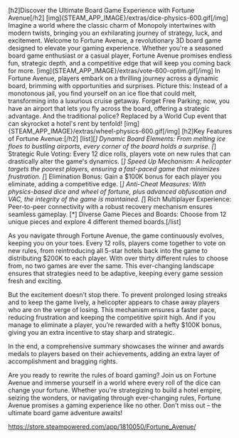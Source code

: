 [h2]Discover the Ultimate Board Game Experience with Fortune Avenue[/h2]
[img]{STEAM_APP_IMAGE}/extras/dice-physics-600.gif[/img]
Imagine a world where the classic charm of Monopoly intertwines with modern twists, bringing you an exhilarating journey of strategy, luck, and excitement. Welcome to Fortune Avenue, a revolutionary 3D board game designed to elevate your gaming experience. Whether you're a seasoned board game enthusiast or a casual player, Fortune Avenue promises endless fun, strategic depth, and a competitive edge that will keep you coming back for more.
[img]{STEAM_APP_IMAGE}/extras/vote-600-optim.gif[/img]
In Fortune Avenue, players embark on a thrilling journey across a dynamic board, brimming with opportunities and surprises. Picture this: Instead of a monotonous jail, you find yourself on an ice floe that could melt, transforming into a luxurious cruise getaway. Forget Free Parking; now, you have an airport that lets you fly across the board, offering a strategic advantage. And the traditional police? Replaced by a World Cup event that can skyrocket a hotel's rent by tenfold!
[img]{STEAM_APP_IMAGE}/extras/wheel-physics-600.gif[/img]
[h2]Key Features of Fortune Avenue:[/h2]
[list][*] Dynamic Board Elements: From melting ice floes to bustling airports, every corner of the board holds a surprise.
[*] Strategic Rule Voting: Every 12 dice rolls, players vote on new rules that can drastically alter the game's dynamics.
[*] Speed Up Mechanism: A helicopter targets the poorest players, ensuring a fast-paced game that minimizes frustration.
[*] Elimination Bonus: Gain a $100K bonus for each player you eliminate, adding a competitive edge.
[*] Anti-Cheat Measures: With physics-based dice and wheel of fortune, plus advanced obfuscation and VAC, the integrity of the game is maintained.
[*] Rich Multiplayer Experience: Peer-to-peer connectivity with a robust recovery mechanism ensures seamless gameplay.
[*] Diverse Game Pieces and Boards: Choose from 12 unique pieces and explore 4 different themed boards.[/list]

As you navigate through Fortune Avenue, the game continuously evolves, keeping you on your toes. Every 12 rolls, players come together to vote on new rules, from reintroducing all 5-star hotels back into the game to distributing $200K to each player. With over thirty different rules to choose from, no two games are ever the same. This ever-changing landscape ensures that strategies need to be adaptive, keeping every game session fresh and exciting.

But the excitement doesn’t stop there. To prevent prolonged losing streaks and to keep the game lively, a helicopter appears to chase away players who are on the verge of losing. This mechanism ensures a faster pace, reducing frustration and keeping the competitive spirit high. And if you manage to eliminate a player, you’re rewarded with a hefty $100K bonus, giving you an extra incentive to stay sharp and strategic.

In the end, a comprehensive summary showcases the winner and awards medals to players based on their achievements, adding an extra layer of accomplishment and bragging rights.

Are you ready to rewrite the rules of board gaming? Join us on Fortune Avenue and immerse yourself in a world where every roll of the dice can change your fortune. Whether you're strategizing to build a hotel empire, seizing the wonders, or navigating through ever-changing rules, Fortune Avenue promises a gaming experience like no other. Don’t miss out – the ultimate board game adventure awaits!

https://store.steampowered.com/app/1810050/Fortune_Avenue/